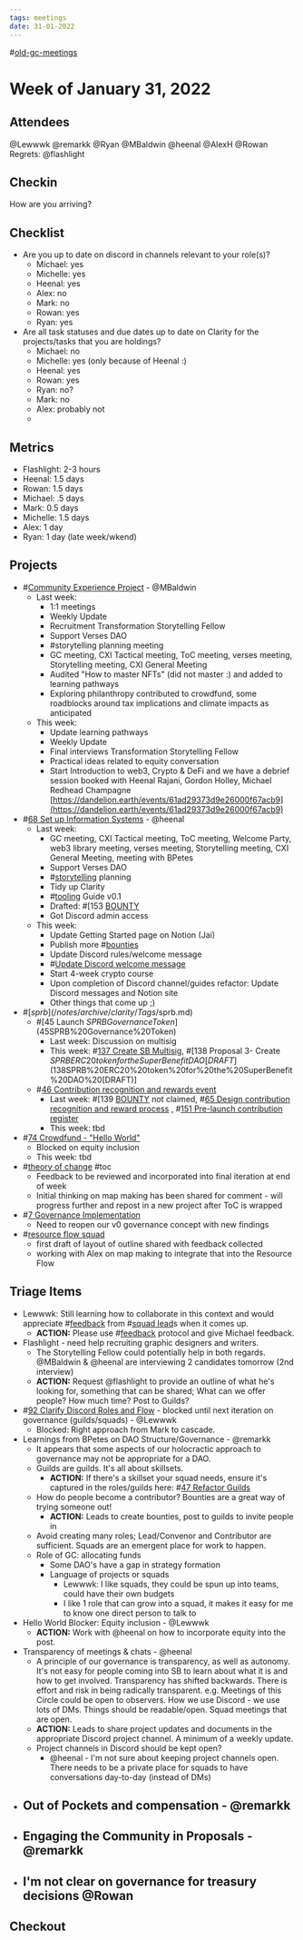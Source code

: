 ```yaml
---
tags: meetings
date: 31-01-2022
---
```

#[old-gc-meetings](/notes/general-circle/old-gc-meetings/old-gc-meetings.md) 
# Week of January 31, 2022
## Attendees
@Lewwwk @remarkk @Ryan  @MBaldwin @heenal @AlexH @Rowan  
Regrets: @flashlight 
## Checkin
How are you arriving?
## Checklist
- Are you up to date on discord in channels relevant to your role(s)?
	- Michael: yes
	- Michelle: yes
	- Heenal: yes
	- Alex: no
	- Mark: no
	- Rowan: yes
	- Ryan: yes
- Are all task statuses and due dates up to date on Clarity for the projects/tasks that you are holdings?
	- Michael: no
	- Michelle: yes (only because of Heenal :)
	- Heenal: yes
	- Rowan: yes
	- Ryan: no?
	- Mark: no
	- Alex: probably not
	- 

## Metrics
- Flashlight: 2-3 hours
- Heenal: 1.5 days
- Rowan: 1.5 days
- Michael: .5 days
- Mark: 0.5 days
- Michelle: 1.5 days
- Alex: 1 day
- Ryan: 1 day (late week/wkend) 

## Projects
- #[Community Experience Project](Community%20Experience%20Project) - @MBaldwin 
	- Last week:
		- 1:1 meetings
		- Weekly Update
		- Recruitment Transformation Storytelling Fellow
		- Support Verses DAO
		- #storytelling planning meeting
		- GC meeting, CXI Tactical meeting, ToC meeting, verses meeting, Storytelling meeting, CXI General Meeting
		- Audited "How to master NFTs" (did not master :) and added to learning pathways
		- Exploring philanthropy contributed to crowdfund, some roadblocks around tax implications and climate impacts as anticipated
	- This week: 
		- Update learning pathways
		- Weekly Update
		- Final interviews Transformation Storytelling Fellow 
		- Practical ideas related to equity conversation 
		- Start Introduction to web3, Crypto & DeFi  and we have a debrief session booked with Heenal Rajani, Gordon Holley, Michael Redhead Champagne [https://dandelion.earth/events/61ad29373d9e26000f67acb9](https://dandelion.earth/events/61ad29373d9e26000f67acb9) 
- #[68 Set up Information Systems](68%20Set%20up%20Information%20Systems) - @heenal 
	- Last week:
		- GC meeting, CXI Tactical meeting, ToC meeting, Welcome Party, web3 library meeting, verses meeting,  Storytelling meeting, CXI General Meeting, meeting with BPetes
		- Support Verses DAO
		- #[storytelling](/notes/archive/clarity/Tags/storytelling.md) planning
		- Tidy up Clarity
		- #[tooling](/notes/archive/clarity/Tags/tooling.md) Guide v0.1 
		- Drafted: #[153 [BOUNTY](153%20[BOUNTY) 
		- Got Discord admin access
	- This week:
		- Update Getting Started page on Notion (Jai)
		- Publish more #[bounties](/notes/archive/clarity/Tags/bounties.md)
		- Update Discord rules/welcome message
		- #[Update Discord welcome message](Update%20Discord%20welcome%20message) 
		- Start 4-week crypto course
		- Upon completion of Discord channel/guides refactor: Update Discord messages and Notion site
		- Other things that come up ;)
- #[$sprb](/notes/archive/clarity/Tags/$sprb.md)
	- #[45 Launch $SPRB Governance Token](45%20Launch%20$SPRB%20Governance%20Token) 
		- Last week: Discussion on multisig
		- This week: #[137 Create SB Multisig](137%20Create%20SB%20Multisig), #[138 Proposal 3- Create $SPRB ERC20 token for the SuperBenefit DAO [DRAFT](138%20Proposal%203-%20Create%20$SPRB%20ERC20%20token%20for%20the%20SuperBenefit%20DAO%20[DRAFT)] 
	- #[46 Contribution recognition and rewards event](46%20Contribution%20recognition%20and%20rewards%20event) 
		- Last week: #[139 [BOUNTY](139%20[BOUNTY) not claimed, #[65 Design contribution recognition and reward process](65%20Design%20contribution%20recognition%20and%20reward%20process) , #[151 Pre-launch contribution register](151%20Pre-launch%20contribution%20register) 
		- This week: tbd
- #[74 Crowdfund - "Hello World"](74%20Crowdfund%20-%20"Hello%20World") 
	- Blocked on equity inclusion
	- This week: tbd
- #[theory of change](/notes/archive/clarity/Tags/theory%20of%20change.md) #toc
	- Feedback to be reviewed and incorporated into final iteration at end of week
	- Initial thinking on map making has been shared for comment - will progress further and repost in a new project after ToC is wrapped
- #[7 Governance Implementation](7%20Governance%20Implementation) 
	- Need to reopen our v0 governance concept with new findings
- #[resource flow squad](/notes/archive/clarity/Tags/resource%20flow%20squad.md) 
	- first draft of layout of outline shared with feedback collected
	- working with Alex on map making to integrate that into the Resource Flow

## Triage Items
- Lewwwk: Still learning how to collaborate in this context and would appreciate #[feedback](/notes/aifs/feedback/feedback.md) from #[squad lead](/notes/archive/clarity/Tags/squad%20lead.md)s when it comes up.
	- **ACTION:** Please use #[feedback](/notes/aifs/feedback/feedback.md) protocol and give Michael feedback.
- Flashlight - need help recruiting graphic designers and writers.
	- The Storytelling Fellow could potentially help in both regards. @MBaldwin & @heenal are interviewing 2 candidates tomorrow (2nd interview)
	- **ACTION:** Request @flashlight to provide an outline of what he's looking for, something that can be shared; What can we offer people? How much time? Post to Guilds?
- #[92 Clarify Discord Roles and Flow](92%20Clarify%20Discord%20Roles%20and%20Flow) - blocked until next iteration on governance (guilds/squads) - @Lewwwk 
	- Blocked: Right approach from Mark to cascade.
- Learnings from BPetes on DAO Structure/Governance  - @remarkk 
	- It appears that some aspects of our holocractic approach to governance may not be appropriate for a DAO.
	- Guilds are guilds. It's all about skillsets.
		- **ACTION:** If there's a skillset your squad needs, ensure it's captured in the roles/guilds here: #[47 Refactor Guilds](47%20Refactor%20Guilds) 
	- How do people become a contributor? Bounties are a great way of trying someone out!
		- **ACTION:** Leads to create bounties, post to guilds to invite people in
	- Avoid creating many roles; Lead/Convenor and Contributor are sufficient. Squads are an emergent place for work to happen.
	- Role of GC: allocating funds
		- Some DAO's have a gap in strategy formation
		- Language of projects or squads
			- Lewwwk: I like squads, they could be spun up into teams, could have their own budgets
			- I like 1 role that can grow into a squad, it makes it easy for me to know one direct person to talk to
- Hello World Blocker: Equity inclusion - @Lewwwk 
	- **ACTION:** Work with @heenal on how to incorporate equity into the post.
- Transparency of meetings & chats - @heenal 
	- A principle of our governance is transparency, as well as autonomy. It's not easy for people coming into SB to learn about what it is and how to get involved. Transparency has shifted backwards. There is effort and risk in being radically transparent. e.g. Meetings of this Circle could be open to observers. How we use Discord - we use lots of DMs. Things should be readable/open. Squad meetings that are open.
	- **ACTION:** Leads to share project updates and documents in the appropriate Discord project channel. A minimum of a weekly update.
	- Project channels in Discord should be kept open?
		- @heenal - I'm not sure about keeping project channels open. There needs to be a private place for squads to have conversations day-to-day (instead of DMs)
- Out of Pockets and compensation - @remarkk 
	- 
- Engaging the Community in Proposals - @remarkk 
	- 
- I'm not clear on governance for treasury decisions @Rowan  
	- 

## Checkout